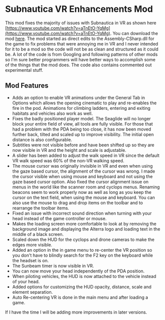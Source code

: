 # Subnautica VR Enhancements Mod
This mod fixes the majority of issues with Subnautica in VR as shown here [https://www.youtube.com/watch?v=aTnEtO-YqMg](https://www.youtube.com/watch?v=aTnEtO-YqMg). You can download the mod [here](https://www.nexusmods.com/subnautica/mods/173?tab=description). The mod started as direct edits to the Assembly-CSharp.dll for the game to fix problems that were annoying me in VR and I never intended for it to be a mod so the code will not be as clean and structured as it could be. A lot of the code is from Googling and following patterns of other mods so I'm sure better programmers will have better ways to accomplish some of the things that the mod does. The code also contains commented out experimental stuff.

## Mod Features
- Adds an option to enable VR animations under the General Tab in Options which allows the opening cinematic to play and re-enables the fire in the pod. Animations for climbing ladders, entering and exiting habitats and vehicles also work as well.
- Fixes the badly positioned player model. The Seaglide will no longer block your entire field of view, all tools are fully visible. For those that had a problem with the PDA being too close, it has now been moved further back, tilted and scaled up to improve visibility. The initial open distance is also configurable.
- Subtitles were not visible before and have been shifted up so they are now visible in VR and the height and scale is adjustable.
- A slider has been added to adjust the walk speed in VR since the default VR walk speed was 60% of the non-VR walking speed.
- The mouse cursor was originally invisible in VR and even when using the gaze based cursor, the alignment of the cursor was wrong. I made the cursor visible when using mouse and keyboard and not using the gaze based cursor option. Also fixed the cursor alignment issue on menus in the world like the scanner room and cyclops menus. Renaming beacons seem to work properly now as well as long as you keep the cursor on the text field, when using the mouse and keyboard. You can also use the mouse to drag and drop items on the toolbar and to rearrange the toolbar items.
- Fixed an issue with incorrect sound direction when turning with your head instead of the game controller or mouse.
- Makes the loading screen more comfortable to look at by removing the background image and displaying the Alterra logo and loading text in the middle of a black screen.
- Scaled down the HUD for the cyclops and drone cameras to make the edges more visible.
- Added an option in the in game menu to re-center the VR position so you don't have to blindly search for the F2 key on the keyboard while the headset is on.
- The Sunbeam timer is now visible in VR.
- You can now move your head independently of the PDA position.
- When piloting vehicles, the HUD is now attached to the vehicle instead of your head.
- Added options for customizing the HUD opacity, distance, scale and element separation.
- Auto Re-centering VR is done in the main menu and after loading a game.

If I have the time I will be adding more improvements in later versions.
